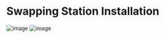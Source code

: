 # Swapping Station Installation

![image](https://user-images.githubusercontent.com/67474818/126384805-a083c91a-3bf3-43cb-9dba-b64dc3726e8c.png)
![image](https://user-images.githubusercontent.com/67474818/126384923-a78c87d6-b0c0-4797-babb-3ca0518be431.png)

